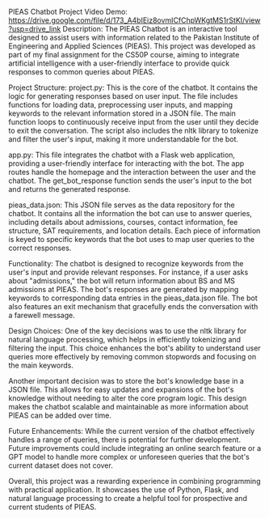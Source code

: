 PIEAS Chatbot Project
Video Demo: https://drive.google.com/file/d/173_A4bIEiz8ovmICfChpWKgtMS1rStKI/view?usp=drive_link
Description:
The PIEAS Chatbot is an interactive tool designed to assist users with information related to the Pakistan Institute of Engineering and Applied Sciences (PIEAS). This project was developed as part of my final assignment for the CS50P course, aiming to integrate artificial intelligence with a user-friendly interface to provide quick responses to common queries about PIEAS.

Project Structure:
project.py: This is the core of the chatbot. It contains the logic for generating responses based on user input. The file includes functions for loading data, preprocessing user inputs, and mapping keywords to the relevant information stored in a JSON file. The main function loops to continuously receive input from the user until they decide to exit the conversation. The script also includes the nltk library to tokenize and filter the user's input, making it more understandable for the bot.

app.py: This file integrates the chatbot with a Flask web application, providing a user-friendly interface for interacting with the bot. The app routes handle the homepage and the interaction between the user and the chatbot. The get_bot_response function sends the user's input to the bot and returns the generated response.

pieas_data.json: This JSON file serves as the data repository for the chatbot. It contains all the information the bot can use to answer queries, including details about admissions, courses, contact information, fee structure, SAT requirements, and location details. Each piece of information is keyed to specific keywords that the bot uses to map user queries to the correct responses.

Functionality:
The chatbot is designed to recognize keywords from the user's input and provide relevant responses. For instance, if a user asks about "admissions," the bot will return information about BS and MS admissions at PIEAS. The bot's responses are generated by mapping keywords to corresponding data entries in the pieas_data.json file. The bot also features an exit mechanism that gracefully ends the conversation with a farewell message.

Design Choices:
One of the key decisions was to use the nltk library for natural language processing, which helps in efficiently tokenizing and filtering the input. This choice enhances the bot's ability to understand user queries more effectively by removing common stopwords and focusing on the main keywords.

Another important decision was to store the bot's knowledge base in a JSON file. This allows for easy updates and expansions of the bot's knowledge without needing to alter the core program logic. This design makes the chatbot scalable and maintainable as more information about PIEAS can be added over time.

Future Enhancements:
While the current version of the chatbot effectively handles a range of queries, there is potential for further development. Future improvements could include integrating an online search feature or a GPT model to handle more complex or unforeseen queries that the bot's current dataset does not cover.

Overall, this project was a rewarding experience in combining programming with practical application. It showcases the use of Python, Flask, and natural language processing to create a helpful tool for prospective and current students of PIEAS.
